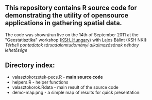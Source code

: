 This repository contains R source code for demonstrating the utility of opensource applications in gathering spatial data. 
----
The code was shown/run live on the 14th of September 2011 at the "Geostatisztika" workshop ([KSH, Hungary](http://ksh.hu)) with Lajos Bálint (KSH NKI): *Térbeli pontadatok társadalomtudományi alkalmazásának néhány lehetősége* 

Directory index:
----
 * valasztokorzetek-pecs.R	- **main source code**
 * helpers.R - helper functions 
 * valasztokorok.Rdata - main result of the source code
 * demo-map.png - a simple map of results for quick presentation
 
